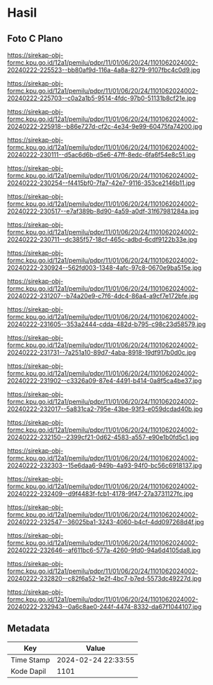 # Hasil

## Foto C Plano

https://sirekap-obj-formc.kpu.go.id/12a1/pemilu/pdpr/11/01/06/20/24/1101062024002-20240222-225523--bb80af9d-116a-4a8a-8279-9107fbc4c0d9.jpg

https://sirekap-obj-formc.kpu.go.id/12a1/pemilu/pdpr/11/01/06/20/24/1101062024002-20240222-225703--c0a2a1b5-9514-4fdc-97b0-51131b8cf21e.jpg

https://sirekap-obj-formc.kpu.go.id/12a1/pemilu/pdpr/11/01/06/20/24/1101062024002-20240222-225918--b86e727d-cf2c-4e34-9e99-60475fa74200.jpg

https://sirekap-obj-formc.kpu.go.id/12a1/pemilu/pdpr/11/01/06/20/24/1101062024002-20240222-230111--d5ac6d6b-d5e6-47ff-8edc-6fa6f54e8c51.jpg

https://sirekap-obj-formc.kpu.go.id/12a1/pemilu/pdpr/11/01/06/20/24/1101062024002-20240222-230254--f4415bf0-7fa7-42e7-9116-353ce2146b11.jpg

https://sirekap-obj-formc.kpu.go.id/12a1/pemilu/pdpr/11/01/06/20/24/1101062024002-20240222-230517--e7af389b-8d90-4a59-a0df-31f67981284a.jpg

https://sirekap-obj-formc.kpu.go.id/12a1/pemilu/pdpr/11/01/06/20/24/1101062024002-20240222-230711--dc385f57-18cf-465c-adbd-6cdf9122b33e.jpg

https://sirekap-obj-formc.kpu.go.id/12a1/pemilu/pdpr/11/01/06/20/24/1101062024002-20240222-230924--562fd003-1348-4afc-97c8-0670e9ba515e.jpg

https://sirekap-obj-formc.kpu.go.id/12a1/pemilu/pdpr/11/01/06/20/24/1101062024002-20240222-231207--b74a20e9-c7f6-4dc4-86a4-a9cf7e172bfe.jpg

https://sirekap-obj-formc.kpu.go.id/12a1/pemilu/pdpr/11/01/06/20/24/1101062024002-20240222-231605--353a2444-cdda-482d-b795-c98c23d58579.jpg

https://sirekap-obj-formc.kpu.go.id/12a1/pemilu/pdpr/11/01/06/20/24/1101062024002-20240222-231731--7a251a10-89d7-4aba-8918-19df917b0d0c.jpg

https://sirekap-obj-formc.kpu.go.id/12a1/pemilu/pdpr/11/01/06/20/24/1101062024002-20240222-231902--c3326a09-87e4-4491-b414-0a8f5ca4be37.jpg

https://sirekap-obj-formc.kpu.go.id/12a1/pemilu/pdpr/11/01/06/20/24/1101062024002-20240222-232017--5a831ca2-795e-43be-93f3-e059dcdad40b.jpg

https://sirekap-obj-formc.kpu.go.id/12a1/pemilu/pdpr/11/01/06/20/24/1101062024002-20240222-232150--2399cf21-0d62-4583-a557-e90e1b0fd5c1.jpg

https://sirekap-obj-formc.kpu.go.id/12a1/pemilu/pdpr/11/01/06/20/24/1101062024002-20240222-232303--15e6daa6-949b-4a93-94f0-bc56c6918137.jpg

https://sirekap-obj-formc.kpu.go.id/12a1/pemilu/pdpr/11/01/06/20/24/1101062024002-20240222-232409--d9f4483f-fcb1-4178-9f47-27a3731127fc.jpg

https://sirekap-obj-formc.kpu.go.id/12a1/pemilu/pdpr/11/01/06/20/24/1101062024002-20240222-232547--36025ba1-3243-4060-b4cf-4dd097268d4f.jpg

https://sirekap-obj-formc.kpu.go.id/12a1/pemilu/pdpr/11/01/06/20/24/1101062024002-20240222-232646--af611bc6-577a-4260-9fd0-94a6d4105da8.jpg

https://sirekap-obj-formc.kpu.go.id/12a1/pemilu/pdpr/11/01/06/20/24/1101062024002-20240222-232820--c82f6a52-1e2f-4bc7-b7ed-5573dc49227d.jpg

https://sirekap-obj-formc.kpu.go.id/12a1/pemilu/pdpr/11/01/06/20/24/1101062024002-20240222-232943--0a6c8ae0-244f-4474-8332-da67f1044107.jpg


## Metadata

| Key        | Value               |
| ---------- | ------------------- |
| Time Stamp | 2024-02-24 22:33:55 |
| Kode Dapil | 1101                |



